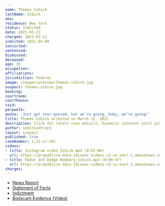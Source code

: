```yaml
---
name: Thomas Sibick
lastName: Sibick
aka:
residence: New York
status: Indicted
date: 2021-03-12
charged: 2021-03-12
indicted: 2021-04-09
convicted:
sentenced:
dismissed:
deceased:
age: 35
occupation:
affiliations:
jurisdiction: Federal
image: /images/preview/thomas-sibick.jpg
suspect: thomas-sibick.jpg
booking:
courtroom:
courthouse:
raid:
perpwalk:
quote: 'Just got tear-gassed, but we’re going, baby, we’re going!'
title: Thomas Sibick arrested on March 12, 2021
description: Click for latest case details. Suspects innocent until proven guilty.
author: seditiontrack
layout: suspect
published: true
caseNumber: 1:21-cr-291
videos:
- title: Instagram video_Sibick.mp4 (0:01:06)
  url: https://propublica-data-j6cases-videos.s3.us-east-1.amazonaws.com/927bffe0ce2c013960702cde48001122.mp4
- title: Radio and Badge Robbery_Sibick.mp4 (0:00:47)
  url: https://propublica-data-j6cases-videos.s3.us-east-1.amazonaws.com/900f42e0ce2c013960702cde48001122.mp4
charges:
---
```

- [News Report](https://buffalonews.com/news/local/buffalo-man-charged-in-attack-on-capitol-officer-says-he-buried-cops-badge-in-backyard/article_3c9f8f5e-8398-11eb-87ca-9f337774ebb3.html)
- [Statement of Facts](https://www.justice.gov/usao-dc/case-multi-defendant/file/1379346/download)
- [Indictment](https://extremism.gwu.edu/sites/g/files/zaxdzs2191/f/Sibick%20Head%20Young%20Indictment.pdf)
- [Bodycam Evidence (Video)](https://twitter.com/ryanjreilly/status/1412463847622025223)
